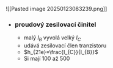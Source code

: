 ![[Pasted image 20250123083239.png]]
- ### proudový zesilovací činitel
	- malý $I_{B}$ vyvolá velký $I_{C}$
	- udává zesilovací člen tranzistoru
	- $h_{21e}=\frac{I_{C}}{I_{B}}$ 
	- Si mají 100 až 500